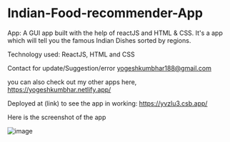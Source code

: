 # Indian-Food-recommender-App

App:
A GUI app built with the help of reactJS and HTML & CSS. It's a app which will tell you the famous Indian Dishes sorted by regions.

Technology used:
ReactJS, HTML and CSS


Contact for update/Suggestion/error
yogeshkumbhar188@gmail.com

you can also check out my other apps here,
https://yogeshkumbhar.netlify.app/

Deployed at (link) to see the app in working:
https://yvzlu3.csb.app/

Here is the screenshot of the app

![image](https://user-images.githubusercontent.com/111835554/211299777-e38fc64d-6648-4b67-93ee-2203cf1a06fd.png)
